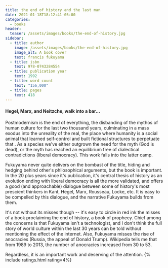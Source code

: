 ```yaml
---
title: the end of history and the last man
date: 2021-01-18T18:12:41-05:00
categories:
  - books
header:
  teaser: /assets/images/books/the-end-of-history.jpg
sidebar:
  - title: author
    image: /assets/images/books/the-end-of-history.jpg
    image_alt: A book cover
    text: francis fukuyama
  - title: isbn
    text: 978-0743284554
  - title: publication year
    text: 1992
  - title: word count
    text: "156,000"
  - title: pages
    text: 418
---
```

#### Hegel, Marx, and Neitzche, walk into a bar...
Postmodernism is the end of everything, the disbanding of the mythos of human culture for the last two thousand years, culminating in a mass exodus into the unreality of the real, the place where humanity is a social animal that learned self-control and built fictional structures to perpetuate that . As a species we've either outgrown the need for the myth (God is dead), or the myth has reached an equilibrium free of dialectical contradictions (liberal democracy). This work falls into the latter camp.

Fukuyama never quite delivers on the bombast of the title, hiding and hedging behind other's philosophical arguments, but the book is important. In the 20 plus years since it's publication, it's central thesis of history as an evolution ending with liberal democracy is all the more validated, and offers a good (and approachable) dialogue between some of history's most prescient thinkers in Kant, Hegel, Marx, Rousseau, Locke, etc. It is easy to be compelled by this dialogue, and the narrative Fukuyama builds from them.

It's not without its misses though -- it's easy to circle in red ink the misses of a book proclaiming the end of history, a book of prophecy. Chief among the concerns is that Fukuyama isn't a technologist, and I don't think the full story of world culture within the last 30 years can be told without mentioning the effect of the internet. Also, Fukuyama misses the rise of anocracies (Russia, the appeal of Donald Trump). Wikipedia tells me that from 1989 to 2013, the number of anocracies increased from 30 to 53.

Regardless, it *is* an important work and deserving of the attention.
{% include ratings.html rating=4%}
